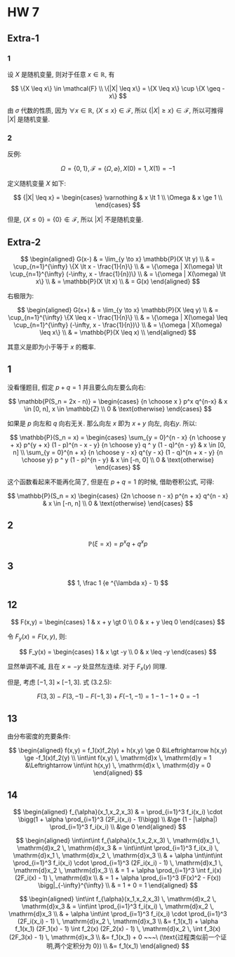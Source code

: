 # HW 7

## Extra-1

### 1

设 $X$ 是随机变量, 则对于任意 $x \in \mathbb{R}$, 有

$$
\{X \leq x\} \in \mathcal{F} \\
\{|X| \leq x\} = \{X \leq x\} \cup \{X \geq -x\}
$$

由 $\sigma$ 代数的性质, 因为 $\forall x \in \mathbb{R}$, $\{X \leq x\} \in \mathcal{F}$, 所以 $\{|X| \geq x\} \in \mathcal{F}$, 所以可推得 $|X|$ 是随机变量.

### 2

反例:

$$
\Omega = \{0, 1\}, \mathcal{F} = \{\Omega, \varnothing\}, X(0) = 1, X(1) = -1
$$

定义随机变量 $X$ 如下:

$$
{|X| \leq x} = \begin{cases}
    \varnothing &   x \lt 1 \\
    \Omega      &   x \ge 1 \\
\end{cases}
$$

但是, $\{X \leq 0\} = \{0\} \notin \mathcal{F}$, 所以 $|X|$ 不是随机变量.

## Extra-2

$$
\begin{aligned}
G(x-)
& = \lim_{y \to x} \mathbb{P}(X \lt y) \\
& = \cup_{n=1}^{\infty} \{X \lt x - \frac{1}{n}\} \\
& = \{\omega | X(\omega) \lt  \cup_{n=1}^{\infty} (-\infty, x - \frac{1}{n})\} \\
& = \{\omega | X(\omega) \lt x\} \\
& = \mathbb{P}(X \lt x) \\
& = G(x)
\end{aligned}
$$

右极限为:

$$
\begin{aligned}
G(x+)
& = \lim_{y \to x} \mathbb{P}(X \leq y) \\
& = \cup_{n=1}^{\infty} \{X \leq x - \frac{1}{n}\} \\
& = \{\omega | X(\omega) \leq  \cup_{n=1}^{\infty} (-\infty, x - \frac{1}{n})\} \\
& = \{\omega | X(\omega) \leq x\} \\
& = \mathbb{P}(X \leq x) \\
\end{aligned}
$$

其意义是即为小于等于 $x$ 的概率.

## 1

没看懂题目, 假定 $p + q = 1$ 并且要么向左要么向右:

$$
\mathbb{P(S_n = 2x - n)} = \begin{cases}
    {n \choose x } p^x q^{n-x}   & x \in [0, n], x \in \mathbb{Z} \\
    0 & \text{otherwise}
\end{cases}
$$

如果是 $p$ 向左和 $q$ 向右无关. 那么向左 $x$ 即为 $x+y$ 向左, 向右$y$. 所以:

$$
\mathbb{P}(S_n = x) = \begin{cases}
    \sum_{y = 0}^{n - x} {n \choose y + x} p^{y + x} (1 - p)^{n - x - y} {n \choose y}  q ^ y (1 - q)^{n - y} & x \in [0, n] \\
    \sum_{y = 0}^{n + x} {n \choose y - x} q^{y - x} (1 - q)^{n + x - y} {n \choose y}  p ^ y (1 - p)^{n - y} & x \in [-n, 0] \\
    0 & \text{otherwise}
\end{cases}
$$

这个函数看起来不能再化简了, 但是在 $p + q = 1$ 的时候, 借助卷积公式, 可得:

$$
\mathbb{P}(S_n = x) \begin{cases}
    {2n \choose n - x} p^{n + x} q^{n - x} & x \in [-n, n] \\
    0 & \text{otherwise}
\end{cases}
$$

## 2

$$
\mathbb{P}(\xi = x) = p^x q + q^x p
$$

## 3

$$
1, \frac 1 {e ^{\lambda x} - 1}
$$

## 12

$$
F(x,y) = \begin{cases}
    1 & x + y \gt 0 \\
    0 & x + y \leq 0
\end{cases}
$$

令 $F_y(x) = F(x, y)$, 则:

$$
F_y(x) = \begin{cases}
    1 & x \gt -y \\
    0 & x \leq -y
\end{cases}
$$

显然单调不减, 且在 $x = -y$ 处显然左连续. 对于 $F_x(y)$ 同理.

但是, 考虑 $[-1,3] \times [-1,3]$. 式 $(3.2.5)$:

$$
F(3,3) - F(3,-1) - F(-1,3) + F(-1,-1) = 1 - 1 - 1 + 0 = -1
$$

## 13

由分布密度的充要条件:

$$
\begin{aligned}
f(x,y) = f_1(x)f_2(y) + h(x,y) \ge 0
&\Leftrightarrow h(x,y) \ge -f_1(x)f_2(y) \\
\int\int f(x,y) \, \mathrm{d}x \, \mathrm{d}y = 1
&\Leftrightarrow \int\int h(x,y) \, \mathrm{d}x \, \mathrm{d}y = 0
\end{aligned}
$$

## 14

$$
\begin{aligned}
f_{\alpha}(x_1,x_2,x_3)
& = \prod_{i=1}^3 f_i(x_i) \cdot \bigg(1 + \alpha \prod_{i=1}^3 (2F_i(x_i) - 1)\bigg) \\
&\ge (1 - |\alpha|) \prod_{i=1}^3 f_i(x_i) \\
&\ge 0
\end{aligned}
$$

$$
\begin{aligned}
\int\int\int f_{\alpha}(x_1,x_2,x_3) \, \mathrm{d}x_1 \, \mathrm{d}x_2 \, \mathrm{d}x_3
& = \int\int\int \prod_{i=1}^3 f_i(x_i) \, \mathrm{d}x_1 \, \mathrm{d}x_2 \, \mathrm{d}x_3 \\
& + \alpha \int\int\int \prod_{i=1}^3 f_i(x_i) \cdot \prod_{i=1}^3 (2F_i(x_i) - 1) \, \mathrm{d}x_1 \, \mathrm{d}x_2 \, \mathrm{d}x_3 \\
& = 1 + \alpha \prod_{i=1}^3 \int f_i(x) (2F_i(x) - 1) \, \mathrm{d}x \\
& = 1 + \alpha \prod_{i=1}^3 (F(x)^2 - F(x)) \bigg|_{-\infty}^{\infty} \\
& = 1 + 0 = 1
\end{aligned}
$$

$$
\begin{aligned}
\int\int f_{\alpha}(x_1,x_2,x_3) \, \mathrm{d}x_2 \, \mathrm{d}x_3
& = \int\int \prod_{i=1}^3 f_i(x_i) \, \mathrm{d}x_2 \, \mathrm{d}x_3 \\
& + \alpha \int\int \prod_{i=1}^3 f_i(x_i) \cdot \prod_{i=1}^3 (2F_i(x_i) - 1) \, \mathrm{d}x_2 \, \mathrm{d}x_3 \\
&= f_1(x_1) + \alpha f_1(x_1) (2F_1(x) - 1) \int f_2(x) (2F_2(x) - 1) \, \mathrm{d}x_2 \, \int f_3(x) (2F_3(x) - 1) \, \mathrm{d}x_3 \\
&= f_1(x_1) + 0 ~~~\ (\text{过程类似前一个证明,两个定积分为 0}) \\
&= f_1(x_1)
\end{aligned}
$$
